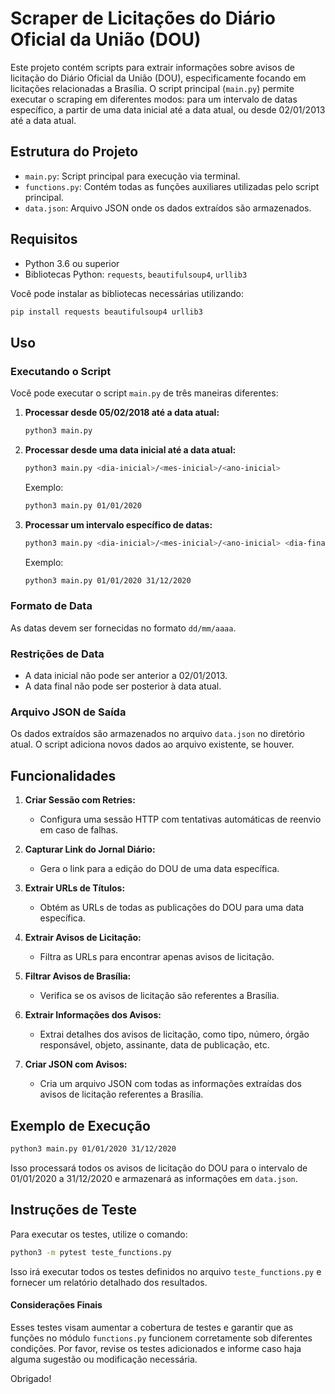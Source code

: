
# Scraper de Licitações do Diário Oficial da União (DOU)

Este projeto contém scripts para extrair informações sobre avisos de licitação do Diário Oficial da União (DOU), especificamente focando em licitações relacionadas a Brasília. O script principal (`main.py`) permite executar o scraping em diferentes modos: para um intervalo de datas específico, a partir de uma data inicial até a data atual, ou desde 02/01/2013 até a data atual.

## Estrutura do Projeto

- `main.py`: Script principal para execução via terminal.
- `functions.py`: Contém todas as funções auxiliares utilizadas pelo script principal.
- `data.json`: Arquivo JSON onde os dados extraídos são armazenados.

## Requisitos

- Python 3.6 ou superior
- Bibliotecas Python: `requests`, `beautifulsoup4`, `urllib3`

Você pode instalar as bibliotecas necessárias utilizando:
```sh
pip install requests beautifulsoup4 urllib3
```

## Uso

### Executando o Script

Você pode executar o script `main.py` de três maneiras diferentes:

1. **Processar desde 05/02/2018 até a data atual:**
    ```sh
    python3 main.py
    ```

2. **Processar desde uma data inicial até a data atual:**
    ```sh
    python3 main.py <dia-inicial>/<mes-inicial>/<ano-inicial>
    ```

    Exemplo:
    ```sh
    python3 main.py 01/01/2020
    ```

3. **Processar um intervalo específico de datas:**
    ```sh
    python3 main.py <dia-inicial>/<mes-inicial>/<ano-inicial> <dia-final>/<mes-final>/<ano-final>
    ```

    Exemplo:
    ```sh
    python3 main.py 01/01/2020 31/12/2020
    ```

### Formato de Data

As datas devem ser fornecidas no formato `dd/mm/aaaa`.

### Restrições de Data

- A data inicial não pode ser anterior a 02/01/2013.
- A data final não pode ser posterior à data atual.

### Arquivo JSON de Saída

Os dados extraídos são armazenados no arquivo `data.json` no diretório atual. O script adiciona novos dados ao arquivo existente, se houver.

## Funcionalidades

1. **Criar Sessão com Retries:**
   - Configura uma sessão HTTP com tentativas automáticas de reenvio em caso de falhas.

2. **Capturar Link do Jornal Diário:**
   - Gera o link para a edição do DOU de uma data específica.

3. **Extrair URLs de Títulos:**
   - Obtém as URLs de todas as publicações do DOU para uma data específica.

4. **Extrair Avisos de Licitação:**
   - Filtra as URLs para encontrar apenas avisos de licitação.

5. **Filtrar Avisos de Brasília:**
   - Verifica se os avisos de licitação são referentes a Brasília.

6. **Extrair Informações dos Avisos:**
   - Extrai detalhes dos avisos de licitação, como tipo, número, órgão responsável, objeto, assinante, data de publicação, etc.

7. **Criar JSON com Avisos:**
   - Cria um arquivo JSON com todas as informações extraídas dos avisos de licitação referentes a Brasília.

## Exemplo de Execução

```sh
python3 main.py 01/01/2020 31/12/2020
```

Isso processará todos os avisos de licitação do DOU para o intervalo de 01/01/2020 a 31/12/2020 e armazenará as informações em `data.json`.


## Instruções de Teste
Para executar os testes, utilize o comando:
```bash
python3 -m pytest teste_functions.py
```
Isso irá executar todos os testes definidos no arquivo `teste_functions.py` e fornecer um relatório detalhado dos resultados.

#### Considerações Finais
Esses testes visam aumentar a cobertura de testes e garantir que as funções no módulo `functions.py` funcionem corretamente sob diferentes condições. Por favor, revise os testes adicionados e informe caso haja alguma sugestão ou modificação necessária.

Obrigado!
